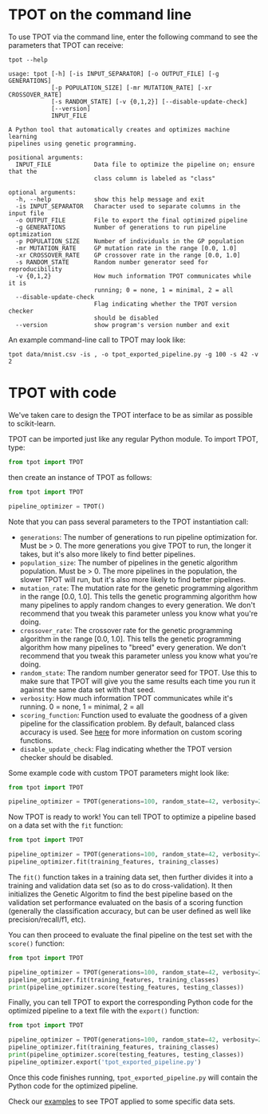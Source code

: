 # TPOT on the command line

To use TPOT via the command line, enter the following command to see the parameters that TPOT can receive:

```Shell
tpot --help

usage: tpot [-h] [-is INPUT_SEPARATOR] [-o OUTPUT_FILE] [-g GENERATIONS]
            [-p POPULATION_SIZE] [-mr MUTATION_RATE] [-xr CROSSOVER_RATE]
            [-s RANDOM_STATE] [-v {0,1,2}] [--disable-update-check]
            [--version]
            INPUT_FILE

A Python tool that automatically creates and optimizes machine learning
pipelines using genetic programming.

positional arguments:
  INPUT_FILE            Data file to optimize the pipeline on; ensure that the
                        class column is labeled as "class"

optional arguments:
  -h, --help            show this help message and exit
  -is INPUT_SEPARATOR   Character used to separate columns in the input file
  -o OUTPUT_FILE        File to export the final optimized pipeline
  -g GENERATIONS        Number of generations to run pipeline optimization
  -p POPULATION_SIZE    Number of individuals in the GP population
  -mr MUTATION_RATE     GP mutation rate in the range [0.0, 1.0]
  -xr CROSSOVER_RATE    GP crossover rate in the range [0.0, 1.0]
  -s RANDOM_STATE       Random number generator seed for reproducibility
  -v {0,1,2}            How much information TPOT communicates while it is
                        running; 0 = none, 1 = minimal, 2 = all
  --disable-update-check
                        Flag indicating whether the TPOT version checker
                        should be disabled
  --version             show program's version number and exit
```

An example command-line call to TPOT may look like:

```Shell
tpot data/mnist.csv -is , -o tpot_exported_pipeline.py -g 100 -s 42 -v 2
```

# TPOT with code

We've taken care to design the TPOT interface to be as similar as possible to scikit-learn.

TPOT can be imported just like any regular Python module. To import TPOT, type:

```Python
from tpot import TPOT
```

then create an instance of TPOT as follows:

```Python
from tpot import TPOT

pipeline_optimizer = TPOT()
```

Note that you can pass several parameters to the TPOT instantiation call:

* `generations`: The number of generations to run pipeline optimization for. Must be > 0. The more generations you give TPOT to run, the longer it takes, but it's also more likely to find better pipelines.
* `population_size`: The number of pipelines in the genetic algorithm population. Must be > 0. The more pipelines in the population, the slower TPOT will run, but it's also more likely to find better pipelines.
* `mutation_rate`: The mutation rate for the genetic programming algorithm in the range [0.0, 1.0]. This tells the genetic programming algorithm how many pipelines to apply random changes to every generation. We don't recommend that you tweak this parameter unless you know what you're doing.
* `crossover_rate`: The crossover rate for the genetic programming algorithm in the range [0.0, 1.0]. This tells the genetic programming algorithm how many pipelines to "breed" every generation. We don't recommend that you tweak this parameter unless you know what you're doing.
* `random_state`: The random number generator seed for TPOT. Use this to make sure that TPOT will give you the same results each time you run it against the same data set with that seed.
* `verbosity`: How much information TPOT communicates while it's running. 0 = none, 1 = minimal, 2 = all
* `scoring_function`: Function used to evaluate the goodness of a given pipeline for the classification problem. By default, balanced class accuracy is used. See [here](examples/Custom_Scoring_Functions.md) for more information on custom scoring functions.
* `disable_update_check`: Flag indicating whether the TPOT version checker should be disabled.

Some example code with custom TPOT parameters might look like:

```Python
from tpot import TPOT

pipeline_optimizer = TPOT(generations=100, random_state=42, verbosity=2)
```

Now TPOT is ready to work! You can tell TPOT to optimize a pipeline based on a data set with the `fit` function:

```Python
from tpot import TPOT

pipeline_optimizer = TPOT(generations=100, random_state=42, verbosity=2)
pipeline_optimizer.fit(training_features, training_classes)
```
The `fit()` function takes in a training data set, then further divides it into a training and validation data set (so as to do cross-validation). It then initializes the Genetic Algoritm to find the best pipeline based on the validation set performance evaluated on the basis of a scoring function (generally the classification accuracy, but can be user defined as well like precision/recall/f1, etc).   

You can then proceed to evaluate the final pipeline on the test set with the `score()` function:

```Python
from tpot import TPOT

pipeline_optimizer = TPOT(generations=100, random_state=42, verbosity=2)
pipeline_optimizer.fit(training_features, training_classes)
print(pipeline_optimizer.score(testing_features, testing_classes))
```

Finally, you can tell TPOT to export the corresponding Python code for the optimized pipeline to a text file with the `export()` function:

```Python
from tpot import TPOT

pipeline_optimizer = TPOT(generations=100, random_state=42, verbosity=2)
pipeline_optimizer.fit(training_features, training_classes)
print(pipeline_optimizer.score(testing_features, testing_classes))
pipeline_optimizer.export('tpot_exported_pipeline.py')
```

Once this code finishes running, `tpot_exported_pipeline.py` will contain the Python code for the optimized pipeline.

Check our [examples](examples/MNIST_Example/) to see TPOT applied to some specific data sets.
